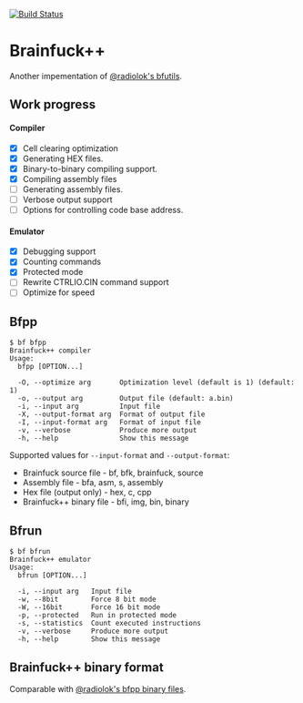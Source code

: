 [![Build Status](https://travis-ci.com/Pasha13666/bf.svg?branch=master)](https://travis-ci.com/Pasha13666/bf)

# Brainfuck++

Another impementation of [@radiolok's bfutils](https://github.com/radiolok/bfutils).

## Work progress

#### Compiler

- [X] Cell clearing optimization
- [X] Generating HEX files.
- [X] Binary-to-binary compiling support.
- [X] Compiling assembly files
- [ ] Generating assembly files.
- [ ] Verbose output support
- [ ] Options for controlling code base address.

#### Emulator

- [X] Debugging support
- [X] Counting commands
- [X] Protected mode
- [ ] Rewrite CTRLIO.CIN command support
- [ ] Optimize for speed

## Bfpp

```
$ bf bfpp
Brainfuck++ compiler
Usage:
  bfpp [OPTION...]

  -O, --optimize arg       Optimization level (default is 1) (default: 1)
  -o, --output arg         Output file (default: a.bin)
  -i, --input arg          Input file
  -X, --output-format arg  Format of output file
  -I, --input-format arg   Format of input file
  -v, --verbose            Produce more output
  -h, --help               Show this message

```

Supported values for `--input-format` and `--output-format`:

 - Brainfuck source file - bf, bfk, brainfuck, source
 - Assembly file - bfa, asm, s, assembly
 - Hex file (output only) - hex, c, cpp
 - Brainfuck++ binary file - bfi, img, bin, binary

## Bfrun

```
$ bf bfrun
Brainfuck++ emulator
Usage:
  bfrun [OPTION...]

  -i, --input arg   Input file
  -w, --8bit        Force 8 bit mode
  -W, --16bit       Force 16 bit mode
  -p, --protected   Run in protected mode
  -s, --statistics  Count executed instructions
  -v, --verbose     Produce more output
  -h, --help        Show this message
```

## Brainfuck++ binary format

Comparable with [@radiolok's bfpp binary files](https://github.com/radiolok/bfutils#binary).
